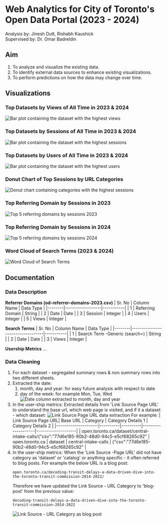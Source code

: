 # Web Analytics for City of Toronto's Open Data Portal (2023 - 2024)
Analysis by: Jinesh Dutt, Rishabh Kaushick
<br>Supervised by: Dr. Omar Badreldin

## Aim
1. To analyze and visualize the existing data.
2. To identify external data sources to enhance existing visualizations.
3. To perform predictions on how the data may change over time.

## Visualizations
### Top Datasets by Views of All Time in 2023 & 2024
![Bar plot containing the dataset with the highest views](./screenshots/Top_10_Dataset_Views.png)
### Top Datasets by Sessions of All Time in 2023 & 2024
![Bar plot containing the dataset with the highest sessions](./screenshots/Top_10_Dataset_Sessions.png)
### Top Datasets by Users of All Time in 2023 & 2024
![Bar plot containing the dataset with the highest users](./screenshots/Top_10_Dataset_Users.png)
### Donut Chart of Top Sessions by URL Categories
![Donut chart containing categories with the highest sessions](./screenshots/Donut_chart_URLCategory_Sessions.png)
### Top Referring Domain by Sessions in 2023
![Top 5 referring domains by sessions 2023](./screenshots/Top5_Referring_Domains_Sessions_2023.png)
### Top Referring Domain by Sessions in 2024
![Top 5 referring domains by sessions 2024](./screenshots/Top5_Referring_Domains_Sessions_2024.png)
### Word Cloud of Search Terms (2023 & 2024)
![Word Cloud of Search Terms](./screenshots/Word_Cloud_Search_Term.png)

## Documentation
### Data Description

**Referrer Domains (od-referrer-domains-2023.csv)**
| Sr. No | Column Name      | Data Type |
|--------|------------------|-----------|
| 1      | Referring Domain | String    |
| 2      | Date             | Date      |
| 3      | Session          | Integer   |
| 4      | Users            | Integer   |
| 5      | Views            | Integer   |

**Search Terms**
| Sr. No | Column Name                      | Data Type |
|--------|----------------------------------|-----------|
| 1      | Search Term -Generic (search=)   | String    |
| 2      | Date                             | Date      |
| 3      | Views                            | Integer   |

**Usership Metrics**
...

### Data Cleaning
1. For each dataset - segregated summary rows & non summary rows into two different sheets.
2. Extracted the date:
   1. month, day and year: for easy future analysis with respect to date
   2. day of the week: for example Mon, Tue, Wed
   ![Date column extracted to month, day and year](./screenshots/data_cleaning_date_columns.png)
3. In the user-ship metrics: Extracted details from 'Link Source Page URL' to understand the base url, which web page is visited, and if it a dataset - which dataset:
![Link Source Page URL data extraction](./screenshots/data_cleaning_usership_url_cleanup.png)
For example:
    | Link Source Page URL| Base URL | Category | Category Details 1 | Category Details 2 |
    |---------------------|----------|----------|--------------------|--------------------|
    | open.toronto.ca/dataset/central-intake-calls/{"csv":"77d6e185-90b2-48d0-94c5-e5cf68265c92" |  open.toronto.ca | dataset | central-intake-calls | {"csv":"77d6e185-90b2-48d0-94c5-e5cf68265c92" |
4. In the user-ship metrics: When the 'Link Source -Page URL' did not have category as 'dataset' or 'catalog' or anything specific - it often referred to blog posts. For example the below URL is a blog post:
    ```
    open.toronto.ca/decoding-transit-delays-a-data-driven-dive-into-the-toronto-transit-commission-2014-2022/ 
    ``` 
    Therefore we have updated the Link Source - URL Category to 'blog-post' from the previous value:
     ```
     decoding-transit-delays-a-data-driven-dive-into-the-toronto-transit-commission-2014-2022
     ```
    ![Link Source - URL Category as blog post](./screenshots/data_cleaning_usership_blog_post.png)
